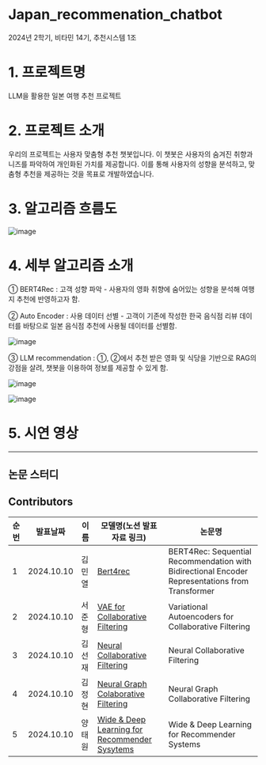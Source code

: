 # Japan_recommenation_chatbot
2024년 2학기, 비타민 14기, 추천시스템 1조 

# 1. 프로젝트명
LLM을 활용한 일본 여행 추천 프로젝트 

# 2. 프로젝트 소개
우리의 프로젝트는 사용자 맞춤형 추천 챗봇입니다.
이 챗봇은 사용자의 숨겨진 취향과 니즈를 파악하여 개인화된 가치를 제공합니다. 이를 통해 사용자의 성향을 분석하고, 맞춤형 추천을 제공하는 것을 목표로 개발하였습니다.

# 3. 알고리즘 흐름도
![image](https://github.com/user-attachments/assets/4b0b5af9-17b0-4453-9e94-50c1b53b7935)

# 4. 세부 알고리즘 소개
① BERT4Rec : 고객 성향 파악 - 사용자의 영화 취향에 숨어있는 성향을 분석해 여행지 추천에 반영하고자 함.

② Auto Encoder : 사용 데이터 선별 - 고객이 기존에 작성한 한국 음식점 리뷰 데이터를 바탕으로 일본 음식점 추천에 사용될 데이터를 선별함. 

![image](https://github.com/user-attachments/assets/1461a6b6-52c3-4887-b6c7-7864ee44a7c2)


③ LLM recommendation : ①, ②에서 추천 받은 영화 및 식당을 기반으로 RAG의 강점을 살려, 챗봇을 이용하여 정보를 제공할 수 있게 함. 

![image](https://github.com/user-attachments/assets/10ad0f81-d399-4fac-be1b-c1c67ed2622b)

![image](https://github.com/user-attachments/assets/1cb1f41c-0d33-4fd3-b6eb-f1637826cb8d)


# 5. 시연 영상 

---
## 논문 스터디 

## Contributors

| 순번  | 발표날짜      |     이름           | 모델명(노션 발표자료 링크)                                                                                                                                    | 논문명                                                                                                                                 |
|-----|-----------|---------------------|----------------------------------------------------------------------------------------------------------------------------------------------------|-------------------------------------------------------------------------------------------------------------------------------------|
|  1   | 2024.10.10  |김민열       |   [Bert4rec](https://www.notion.so/BERT4Rec-Sequential-Recommendation-with-Bidirectional-Encoder-Representations-from-Transformer-10eab9efd4d48035bd1dc673c7d175a4?pvs=4)       |     BERT4Rec: Sequential Recommendation with Bidirectional Encoder Representations from Transformer    |
|  2   | 2024.10.10  |서준형       |      [VAE for Collaborative Filtering](https://www.notion.so/Variational-Autoencoders-for-Collaborative-Filtering-10eab9efd4d48078ad00df288d474c4a?pvs=4)    |     Variational Autoencoders for Collaborative Filtering  |
|  3   | 2024.10.10  |김선재       |   [Neural Collaborative Filtering](https://www.notion.so/Neural-Collaborative-Filtering-10eab9efd4d480018458fbee7e4947ed?pvs=4)             |  Neural Collaborative Filtering        |
|  4   | 2024.10.10  |김정현       | [Neural Graph Colaborative Filtering](https://www.notion.so/Neural-Graph-Collaborative-Filtering-10eab9efd4d480809c37ff0bef81af50?pvs=4)    | Neural Graph Collaborative Filtering   |
|  5   | 2024.10.10  |양태원       |    [Wide & Deep Learning for Recommender Sysytems](https://www.notion.so/Wide-Deep-Learning-for-Recommender-Systems-10eab9efd4d4802bb144c63620505b42?pvs=4)                 | Wide & Deep Learning for Recommender Systems  |                        
